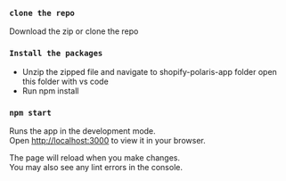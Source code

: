 

### `clone the repo`
Download the zip or clone the repo

### `Install the packages`
- Unzip the zipped file and navigate to shopify-polaris-app folder open this folder with vs code
- Run npm install

### `npm start`

Runs the app in the development mode.\
Open [http://localhost:3000](http://localhost:3000) to view it in your browser.

The page will reload when you make changes.\
You may also see any lint errors in the console.

